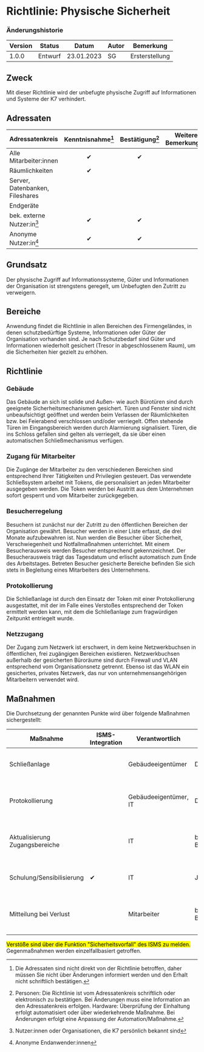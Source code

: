# Richtlinie: Physische Sicherheit

### Änderungshistorie

| Version | Status  | Datum      | Autor | Bemerkung      |
| ------- | ------- | ---------- | ----- | -------------- |
| 1.0.0   | Entwurf | 23.01.2023 | SG    | Ersterstellung |

## Zweck

Mit dieser Richtlinie wird der unbefugte physische Zugriff auf Informationen und Systeme der K7 verhindert.

## Adressaten

| Adressatenkreis                 | Kenntnisnahme[^3] | Bestätigung[^4] | Weitere Bemerkungen |
| ------------------------------- | :---------------: | :-------------: | ------------------- |
| Alle Mitarbeiter:innen          |         ✔         |        ✔        |                     |
| Räumlichkeiten                  |         ✔         |                 |                     |
| Server, Datenbanken, Fileshares |                   |                 |                     |
| Endgeräte                       |                   |                 |                     |
| bek. externe Nutzer:in[^1]      |         ✔         |        ✔        |                     |
| Anonyme Nutzer:in[^2]           |         ✔         |        ✔        |                     |

[^1]: Nutzer:innen oder Organisationen, die K7 persönlich bekannt sind
[^2]: Anonyme Endanwender:innen
[^3]: Die Adressaten sind nicht direkt von der Richtlinie betroffen, daher müssen Sie nicht über Änderungen informiert werden und den Erhalt nicht schriftlich bestätigen.
[^4]: Personen: Die Richtlinie ist vom Adressatenkreis schriftlich oder elektronisch zu bestätigen. Bei Änderungen muss eine Information an den Adressatenkreis erfolgen. Hardware: Überprüfung der Einhaltung erfolgt automatisiert oder über wiederkehrende Maßnahme. Bei Änderungen erfolgt eine Anpassung der Automation/Maßnahme.

## Grundsatz

Der physische Zugriff auf Informationssysteme, Güter und Informationen der Organisation ist strengstens geregelt, um Unbefugten den Zutritt zu verweigern.

## Bereiche

Anwendung findet die Richtlinie in allen Bereichen des Firmengeländes, in denen schutzbedürftige Systeme, Informationen oder Güter der Organisation vorhanden sind.
Je nach Schutzbedarf sind Güter und Informationen wiederholt gesichert (Tresor in abgeschlossenem Raum), um die Sicherheiten hier gezielt zu erhöhen.

## Richtlinie

### Gebäude

Das Gebäude an sich ist solide und Außen- wie auch Bürotüren sind durch geeignete Sicherheitsmechanismen gesichert.
Türen und Fenster sind nicht unbeaufsichtigt geöffnet und werden beim Verlassen der Räumlichkeiten bzw. bei Feierabend verschlossen und/oder verriegelt.
Offen stehende Türen im Eingangsbereich werden durch Alarmierung signalisiert. Türen, die ins Schloss gefallen sind gelten als verriegelt, da sie über einen automatischen Schließmechanismus verfügen.

### Zugang für Mitarbeiter

Die Zugänge der Mitarbeiter zu den verschiedenen Bereichen sind entsprechend Ihrer Tätigkeiten und Privilegien gesteuert.
Das verwendete Schließsystem arbeitet mit Tokens, die personalisiert an jeden Mitarbeiter ausgegeben werden. Die Token werden bei Austritt aus dem Unternehmen sofort gesperrt und vom Mitarbeiter zurückgegeben.

### Besucherregelung

Besuchern ist zunächst nur der Zutritt zu den öffentlichen Bereichen der Organisation gewährt. Besucher werden in einer Liste erfasst, die drei Monate aufzubewahren ist.
Nun werden die Besucher über Sicherheit, Verschwiegenheit und Notfallmaßnahmen unterrichtet.
Mit einem Besucherausweis werden Besucher entsprechend gekennzeichnet. Der Besucherausweis trägt das Tagesdatum und erlischt automatisch zum Ende des Arbeitstages.
Betreten Besucher gesicherte Bereiche befinden Sie sich stets in Begleitung eines Mitarbeiters des Unternehmens.

### Protokollierung

Die Schließanlage ist durch den Einsatz der Token mit einer Protokollierung ausgestattet, mit der im Falle eines Verstoßes entsprechend der Token ermittelt werden kann, mit dem die Schließanlage zum fragwürdigen Zeitpunkt entriegelt wurde.

### Netzzugang

Der Zugang zum Netzwerk ist erschwert, in dem keine Netzwerkbuchsen in öffentlichen, frei zugängigen Bereichen existieren. Netzwerkbuchsen außerhalb der gesicherten Büroräume sind durch Firewall und VLAN entsprechend vom Organisationsnetz getrennt.
Ebenso ist das WLAN ein gesichertes, privates Netzwerk, das nur von unternehmensangehörigen Mitarbeitern verwendet wird.

## Maßnahmen

Die Durchsetzung der genannten Punkte wird über folgende Maßnahmen sichergestellt:

| Maßnahme                       | ISMS-Integration | Verantwortlich        | Turnus     | Beschreibung                                                                |
| ------------------------------ | ---------------- | --------------------- | ---------- | --------------------------------------------------------------------------- |
| Schließanlage                  |                  | Gebäudeeigentümer     | Dauerhaft  | Geeignete Schließanlage ist installiert und im Einsatz                      |
| Protokollierung                |                  | Gebäudeeigentümer, IT | Dauerhaft  | Protokollierung erfolgt durch Schließanlage, Auswertung bei Bedarf durch IT |
| Aktualisierung Zugangsbereiche |                  | IT                    | bei Bedarf | Bei Bedarf erfolgt Anpassung der Befugnisse (Abteilungswechsel, ...)        |
| Schulung/Sensibilisierung      | ✔                | IT                    | Jährlich   | Schulung zum Thema Besucher, Türen/Fenster, Schließanlage                   |
| Mitteilung bei Verlust         |                  | Mitarbeiter           | bei Bedarf | unverzügliche Mitteilung der Mitarbeiter bei Verlust des Zugangstoken       |

<mark>Verstöße sind über die Funktion "Sicherheitsvorfall" des ISMS zu melden.</mark> Gegenmaßnahmen werden einzelfallbasiert getroffen.
